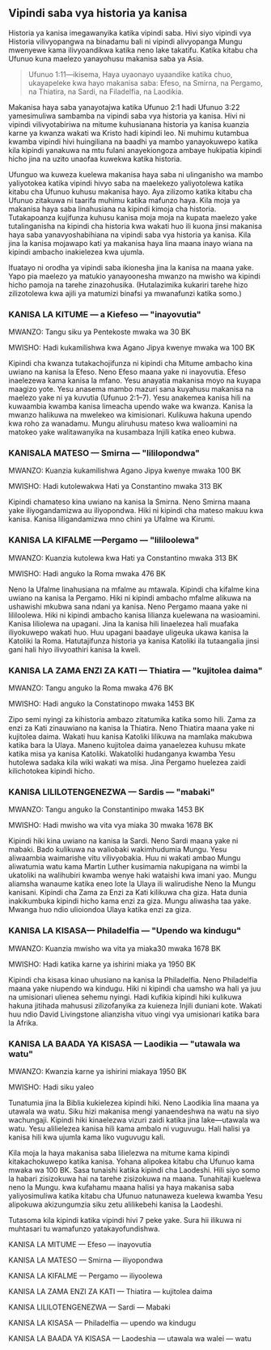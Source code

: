 ## Vipindi saba vya historia ya kanisa

Historia ya kanisa imegawanyika katika vipindi saba. Hivi siyo vipindi vya Historia vilivyopangwa na binadamu bali ni vipindi alivyopanga Mungu mwenyewe kama ilivyoandikwa katika neno lake takatifu. Katika kitabu cha Ufunuo kuna maelezo yanayohusu makanisa saba ya Asia.

> Ufunuo 1:11&mdash;ikisema, Haya uyaonayo uyaandike katika chuo, ukayapeleke kwa hayo makanisa saba: Efeso, na Smirna, na Pergamo, na Thiatira, na Sardi, na Filadelfia, na Laodikia.

Makanisa haya saba yanayotajwa katika Ufunuo 2:1 hadi Ufunuo 3:22 yamesimuliwa sambamba na vipindi saba vya historia ya kanisa. Hivi ni vipindi vilivyotabiriwa na mitume kuhusianana historia ya kanisa kuanzia karne ya kwanza wakati wa Kristo hadi kipindi leo. Ni muhimu kutambua kwamba vipindi hivi huingiliana na baadhi ya mambo yanayokuwepo katika kila kipindi yanakuwa na mtu fulani anayekiongoza ambaye hukipatia kipindi hicho jina na uzito unaofaa kuwekwa katika historia.

Ufunguo wa kuweza kuelewa makanisa haya saba ni ulinganisho wa mambo yaliyotokea katika vipindi hivyo saba na maelekezo yaliyotolewa katika kitabu cha Ufunuo kuhusu makanisa hayo. Aya zilizomo katika kitabu cha Ufunuo zitakuwa ni taarifa muhimu katika mafunzo haya. Kila moja ya makanisa haya saba linahusiana na kipindi kimoja cha historia. Tutakapoanza kujifunza kuhusu kanisa moja moja na kupata maelezo yake tutalinganisha na kipindi cha historia kwa wakati huo ili kuona jinsi makanisa haya saba yanavyoshabihiana na vipindi saba vya historia ya kanisa. Kila jina la kanisa mojawapo kati ya makanisa haya lina maana inayo wiana na kipindi ambacho inakielezea kwa ujumla.

Ifuatayo ni orodha ya vipindi saba ikionesha jina la kanisa na maana yake. Yapo pia maelezo ya matukio yanayoonesha mwanzo na mwisho wa kipindi hicho pamoja na tarehe zinazohusika. (Hutalazimika kukariri tarehe hizo zilizotolewa kwa ajili ya matumizi binafsi ya mwanafunzi katika somo.)

### KANISA LA KITUME — a Kiefeso — "inayovutia"

MWANZO: Tangu siku ya Pentekoste mwaka wa 30 BK

MWISHO: Hadi kukamilishwa kwa Agano Jipya kwenye mwaka wa 100 BK

Kipindi cha kwanza tutakachojifunza ni kipindi cha Mitume ambacho kina uwiano na kanisa la Efeso. Neno Efeso maana yake ni inayovutia. Efeso inaelezewa kama kanisa la mfano. Yesu anayatia makanisa moyo na kuyapa maagizo yote. Yesu anasema mambo mazuri sana kuyahusu makanisa na maelezo yake ni ya kuvutia (Ufunuo 2:1&ndash;7). Yesu anakemea kanisa hili na kuwaambia kwamba kanisa limeacha upendo wake wa kwanza. Kanisa la mwanzo halikuwa na mwelekeo wa kimisionari. Kulikuwa hakuna upendo kwa roho za wanadamu. Mungu aliruhusu mateso kwa walioamini na matokeo yake walitawanyika na kusambaza Injili katika eneo kubwa.

### KANISALA MATESO — Smirna — "lililopondwa"

MWANZO: Kuanzia kukamilishwa Agano Jipya kwenye mwaka 100 BK

MWISHO: Hadi kutolewakwa Hati ya Constantino mwaka 313 BK

Kipindi chamateso kina uwiano na kanisa la Smirna. Neno Smirna maana yake iliyogandamizwa au iliyopondwa. Hiki ni kipindi cha mateso makuu kwa kanisa. Kanisa liligandamizwa mno chini ya Ufalme wa Kirumi.

### KANISA LA KIFALME —Pergamo — "lililoolewa"

MWANZO: Kuanzia kutolewa kwa Hati ya Constantino mwaka 313 BK

MWISHO: Hadi anguko la Roma mwaka 476 BK

Neno la Ufalme linahusiana na mfalme au mtawala. Kipindi cha kifalme kina uwiano na kanisa la Pergamo. Hiki ni kipindi ambacho mfalme alikuwa na ushawishi mkubwa sana ndani ya kanisa. Neno Pergamo maana yake ni lililoolewa. Hiki ni kipindi ambacho kanisa lilianza kuelewana na wasioamini. Kanisa liliolewa na upagani. Jina la kanisa hili linaelezea hali muafaka iliyokuwepo wakati huo. Huu upagani baadaye uligeuka ukawa kanisa la Katoliki la Roma. Hatutajifunza historia ya kanisa Katoliki ila tutaangalia jinsi gani hali hiyo ilivyoathiri kanisa la kweli.

### KANISA LA ZAMA ENZI ZA KATI — Thiatira — "kujitolea daima"

MWANZO: Tangu anguko la Roma mwaka 476 BK

MWISHO: Hadi anguko la Constatinopo mwaka 1453 BK

Zipo semi nyingi za kihistoria ambazo zitatumika katika somo hili. Zama za enzi za Kati zinauwiano na kanisa la Thiatira. Neno Thiatira maana yake ni kujitolea daima. Wakati huu kanisa Katoliki lilikuwa na mamlaka makubwa katika bara la Ulaya. Maneno kujitolea daima yanaelezea kuhusu mkate katika misa ya kanisa Katoliki. Wakatoliki hudanganya kwamba Yesu hutolewa sadaka kila wiki wakati wa misa. Jina Pergamo huelezea zaidi kilichotokea kipindi hicho.

### KANISA LILILOTENGENEZWA — Sardis — "mabaki"

MWANZO: Tangu anguko la Constantinipo mwaka 1453 BK

MWISHO: Hadi mwisho wa vita vya miaka 30 mwaka 1678 BK

Kipindi hiki kina uwiano na kanisa la Sardi. Neno Sardi maana yake ni mabaki. Bado kulikuwa na waliobaki wakimhudumia Mungu. Yesu aliwaambia waimarishe vitu vilivyobakia. Huu ni wakati ambao Mungu aliwatumia watu kama Martin Luther kusimamia nakupigana na wimbi la ukatoliki na walihubiri kwamba wenye haki wataishi kwa imani yao. Mungu aliamsha wanaume katika eneo lote la Ulaya ili walirudishe Neno la Mungu kanisani. Kipindi cha Zama za Enzi za Kati kilikuwa cha giza. Hata dunia inakikumbuka kipindi hicho kama enzi za giza. Mungu aliwasha taa yake. Mwanga huo ndio ulioiondoa Ulaya katika enzi za giza.

### KANISA LA KISASA— Philadelfia — "Upendo wa kindugu"

MWANZO: Kuanzia mwisho wa vita ya miaka30 mwaka 1678 BK

MWISHO: Hadi katika karne ya ishirini miaka ya 1950 BK

Kipindi cha kisasa kinao uhusiano na kanisa la Philadelfia. Neno Philadelfia maana yake niupendo wa kindugu. Hiki ni kipindi cha uamsho wa hali ya juu na umisionari ulienea sehemu nyingi. Hadi kufikia kipindi hiki kulikuwa hakuna jitihada mahususi zilizofanyika za kuieneza Injili duniani kote. Wakati huu ndio David Livingstone alianzisha vituo vingi vya umisionari katika bara la Afrika.

### KANISA LA BAADA YA KISASA — Laodikia — "utawala wa watu"

MWANZO: Kwanzia karne ya ishirini miakaya 1950 BK

MWISHO: Hadi siku yaleo

Tunatumia jina la Biblia kukielezea kipindi hiki. Neno Laodikia lina maana ya utawala wa watu. Siku hizi makanisa mengi yanaendeshwa na watu na siyo wachungaji. Kipindi hiki kinaelezwa vizuri zaidi katika jina lake—utawala wa watu. Yesu alilielezea kanisa hili kama ambalo ni vuguvugu. Hali halisi ya kanisa hili kwa ujumla kama liko vuguvugu kali.

Kila moja la haya makanisa saba lilielezwa na mitume kama kipindi kitakachokuwepo katika kanisa. Yohana alipokea kitabu cha Ufunuo kama mwaka wa 100 BK. Sasa tunaishi katika kipindi cha Laodeshi. Hili siyo somo la habari zisizokuwa hai na tarehe zisizokuwa na maana. Tunahitaji kuelewa neno la Mungu. kwa kufahamu maana halisi ya haya makanisa saba yaliyosimuliwa katika kitabu cha Ufunuo natunaweza kuelewa kwamba Yesu alipokuwa akizungumzia siku zetu alilikebehi kanisa la Laodeshi.

Tutasoma kila kipindi katika vipindi hivi 7 peke yake. Sura hii ilikuwa ni muhtasari tu wamafunzo yatakayofundishwa.

KANISA LA MITUME — Efeso — inayovutia

KANISA LA MATESO — Smirna — iliyopondwa

KANISA LA KIFALME — Pergamo — iliyoolewa

KANISA LA ZAMA ENZI ZA KATI — Thiatira — kujitolea daima

KANISA LILILOTENGENEZWA — Sardi — Mabaki

KANISA LA KISASA — Philadelfia — upendo wa kindugu

KANISA LA BAADA YA KISASA — Laodeshia — utawala wa walei — watu